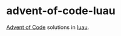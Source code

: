 # advent-of-code-luau
[Advent of Code](https://adventofcode.com/) solutions in [luau](https://luau-lang.org).
